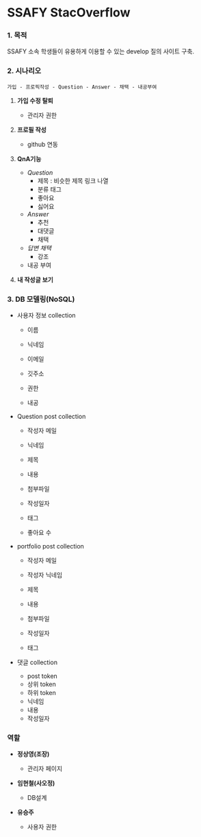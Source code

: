 # SSAFY StacOverflow

### 1. 목적

SSAFY 소속 학생들이 유용하게 이용할 수 있는 develop  질의 사이트 구축.

### 2. 시나리오

```
가입 - 프로픽작성 - Question - Answer - 채택 - 내공부여
```

1. **가입 수정 탈퇴** 

   - 관리자 권한

2. **프로필 작성**

   - github 연동

3. **QnA기능**

   - *Question* 
     - 제목 : 비슷한 제목 링크 나열
     - 분류 태그
     - 좋아요
     - 싫어요
   - *Answer*
     - 추천
     - 대댓글
     - 채택
   - *답변 채택* 
     - 강조
   - 내공 부여

   

4. **내 작성글 보기**

   

### 3. DB 모델링(NoSQL)

- 사용자 정보 collection

  - 이름

  - 닉네임

  - 이메일

  - 깃주소

  - 권한

  - 내공

    

- Question post collection

  - 작성자 메일

  - 닉네임

  - 제목

  - 내용

  - 첨부파일

  - 작성일자

  - 태그

  - 좋아요 수 

    

- portfolio post collection

  - 작성자 메일

  - 작성자 닉네임

  - 제목

  - 내용

  - 첨부파일

  - 작성일자

  - 태그

    

- 댓글 collection

  - post token
  - 상위 token
  - 하위 token
  - 닉네임
  - 내용
  - 작성일자



### 역할

- **정상영(조장)**

  - 관리자 페이지

    

- **임현철(사오정)**

  - DB설계

    

- **유승주**

  - 사용자 권한